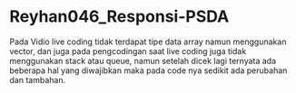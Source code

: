 # Reyhan046_Responsi-PSDA
Pada Vidio live coding tidak terdapat tipe data array namun menggunakan vector, dan juga pada pengcodingan saat live coding juga tidak menggunakan stack atau queue, namun setelah dicek lagi ternyata ada beberapa hal yang diwajibkan maka pada code nya sedikit ada perubahan dan tambahan.
